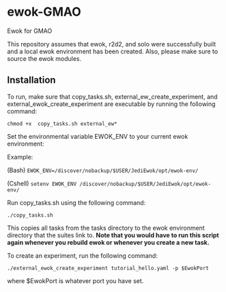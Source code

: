 # ewok-GMAO
Ewok for GMAO

This repository assumes that ewok, r2d2, and solo were successfully built and a local ewok environment has been created. Also, please make sure to source the ewok modules.

## Installation
To run, make sure that copy_tasks.sh, external_ew_create_experiment, and external_ewok_create_experiment are executable by running the following command:

```chmod +x  copy_tasks.sh external_ew*```

Set the environmental variable EWOK_ENV to your current ewok environment:

Example:

(Bash)
```EWOK_ENV=/discover/nobackup/$USER/JediEwok/opt/ewok-env/```

(Cshell)
```setenv EWOK_ENV /discover/nobackup/$USER/JediEwok/opt/ewok-env/```

Run copy_tasks.sh using the following command:

```./copy_tasks.sh```

This copies all tasks from the tasks directory to the ewok environment directory that the suites link to. 
**Note that you would have to run this script again whenever you rebuild ewok or whenever you create a new task.**

To create an experiment, run the following command:

```./external_ewok_create_experiment tutorial_hello.yaml -p $EwokPort```

where $EwokPort is whatever port you have set. 
